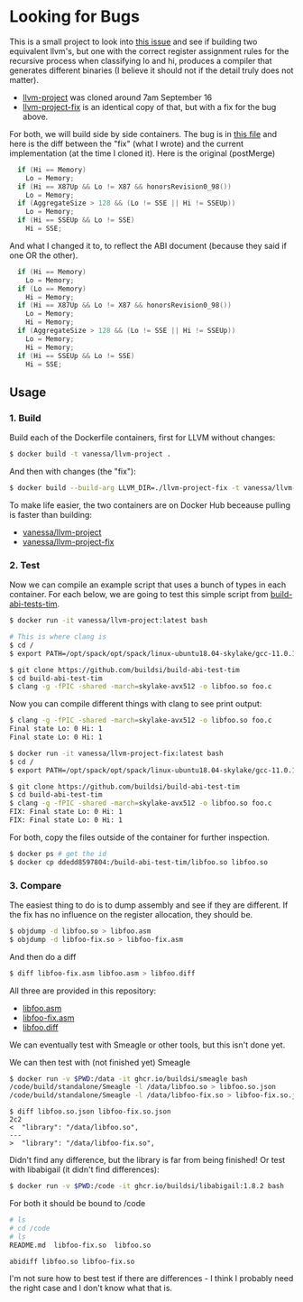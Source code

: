 # Looking for Bugs

This is a small project to look into [this issue](https://lists.llvm.org/pipermail/llvm-dev/2021-September/152695.html)
and see if building two equivalent llvm's, but one with the correct register assignment rules
for the recursive process when classifying lo and hi, produces a compiler that generates
different binaries (I believe it should not if the detail truly does not matter).

- [llvm-project](llvm-project) was cloned around 7am September 16
- [llvm-project-fix](llvm-project-fix) is an identical copy of that, but with a fix for the bug above.

For both, we will build side by side containers. The bug is in [this file](https://github.com/buildsi/llvm-bug/blob/main/llvm-project-fix/clang/lib/CodeGen/TargetInfo.cpp) and here is the diff between the "fix" (what I wrote) and the current implementation (at the time I cloned it). Here is the original (postMerge)

```cpp
  if (Hi == Memory)
    Lo = Memory;
  if (Hi == X87Up && Lo != X87 && honorsRevision0_98())
    Lo = Memory;
  if (AggregateSize > 128 && (Lo != SSE || Hi != SSEUp))
    Lo = Memory;
  if (Hi == SSEUp && Lo != SSE)
    Hi = SSE;
```
And what I changed it to, to reflect the ABI document (because they said if one OR the other).

```cpp
  if (Hi == Memory)
    Lo = Memory;
  if (Lo == Memory)
    Hi = Memory;
  if (Hi == X87Up && Lo != X87 && honorsRevision0_98())
    Lo = Memory;
    Hi = Memory;
  if (AggregateSize > 128 && (Lo != SSE || Hi != SSEUp))
    Lo = Memory;
    Hi = Memory;
  if (Hi == SSEUp && Lo != SSE)
    Hi = SSE;
```

## Usage

### 1. Build

Build each of the Dockerfile containers, first for LLVM without changes:

```bash
$ docker build -t vanessa/llvm-project .
```

And then with changes (the "fix"):

```bash
$ docker build --build-arg LLVM_DIR=./llvm-project-fix -t vanessa/llvm-project-fix .
```

To make life easier, the two containers are on Docker Hub beceause pulling is faster than
building:

- [vanessa/llvm-project](https://hub.docker.com/r/vanessa/llvm-project)
- [vanessa/llvm-project-fix](https://hub.docker.com/r/vanessa/llvm-project-fix)

### 2. Test

Now we can compile an example script that uses a bunch of types in each container. For each
below, we are going to test this simple script from [build-abi-tests-tim](https://github.com/buildsi/build-abi-test-tim).


```bash
$ docker run -it vanessa/llvm-project:latest bash

# This is where clang is
$ cd /
$ export PATH=/opt/spack/opt/spack/linux-ubuntu18.04-skylake/gcc-11.0.1/llvm-main-m22s4pslanvkggagt4kz3n4ae7precgl/bin:$PATH

$ git clone https://github.com/buildsi/build-abi-test-tim
$ cd build-abi-test-tim
$ clang -g -fPIC -shared -march=skylake-avx512 -o libfoo.so foo.c
```

Now you can compile different things with clang to see print output:

```bash
$ clang -g -fPIC -shared -march=skylake-avx512 -o libfoo.so foo.c
Final state Lo: 0 Hi: 1
Final state Lo: 0 Hi: 1
```

```bash
$ docker run -it vanessa/llvm-project-fix:latest bash
$ cd /
$ export PATH=/opt/spack/opt/spack/linux-ubuntu18.04-skylake/gcc-11.0.1/llvm-main-m22s4pslanvkggagt4kz3n4ae7precgl/bin:$PATH

$ git clone https://github.com/buildsi/build-abi-test-tim
$ cd build-abi-test-tim
$ clang -g -fPIC -shared -march=skylake-avx512 -o libfoo.so foo.c
FIX: Final state Lo: 0 Hi: 1
FIX: Final state Lo: 0 Hi: 1
```

For both, copy the files outside of the container for further inspection.

```bash
$ docker ps # get the id
$ docker cp ddedd8597804:/build-abi-test-tim/libfoo.so libfoo.so
```

### 3. Compare

The easiest thing to do is to dump assembly and see if they are different.
If the fix has no influence on the register allocation, they should be.

```bash
$ objdump -d libfoo.so > libfoo.asm
$ objdump -d libfoo-fix.so > libfoo-fix.asm
```

And then do a diff

```bash
$ diff libfoo-fix.asm libfoo.asm > libfoo.diff
```

All three are provided in this repository:

 - [libfoo.asm](libfoo.asm)
 - [libfoo-fix.asm](libfoo-fix.asm)
 - [libfoo.diff](libfoo.diff)


We can eventually test with Smeagle or other tools, but this isn't done yet.

We can then test with (not finished yet) Smeagle

```bash
$ docker run -v $PWD:/data -it ghcr.io/buildsi/smeagle bash
/code/build/standalone/Smeagle -l /data/libfoo.so > libfoo.so.json
/code/build/standalone/Smeagle -l /data/libfoo-fix.so > libfoo-fix.so.json
```
```
$ diff libfoo.so.json libfoo-fix.so.json 
2c2
<  "library": "/data/libfoo.so",
---
>  "library": "/data/libfoo-fix.so",
```

Didn't find any difference, but the library is far from being finished! 
Or test with libabigail (it didn't find differences):

```bash
$ docker run -v $PWD:/code -it ghcr.io/buildsi/libabigail:1.8.2 bash
```

For both it should be bound to /code

```bash
# ls
# cd /code
# ls
README.md  libfoo-fix.so  libfoo.so
```
```
abidiff libfoo.so libfoo-fix.so
```

I'm not sure how to best test if there are differences - I think I probably need
the right case and I don't know what that is.
